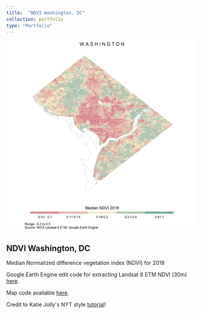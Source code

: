 ```yaml
---
title:  "NDVI Washington, DC"
collection: portfolio
type: "Portfolio"
---
```


<img src='/images/ndvi.png'>

## NDVI Washington, DC
Median Normalized difference vegetation index (NDVI) for 2018

Google Earth Engine edit code for extracting Landsat 8 ETM NDVI (30m) [here](https://code.earthengine.google.com/?scriptPath=users%2Fveronicatinney%2FMN_NDVI%3ANDVI_DC_MN).

Map code available [here](https://github.com/vtinney/data_viz_examples/blob/master/ndvi.R).

Credit to Katie Jolly's NYT style [tutorial](https://www.katiejolly.io/blog/2019-08-28/nyt-urban-heat)!
